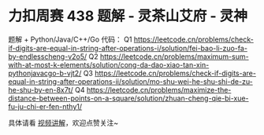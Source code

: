 # 力扣周赛 438 题解 - 灵茶山艾府 - 灵神

题解 + Python/Java/C++/Go 代码：
Q1 https://leetcode.cn/problems/check-if-digits-are-equal-in-string-after-operations-i/solution/fei-bao-li-zuo-fa-by-endlesscheng-v2o5/
Q2 https://leetcode.cn/problems/maximum-sum-with-at-most-k-elements/solution/cong-da-dao-xiao-tan-xin-pythonjavacgo-b-vjt2/
Q3 https://leetcode.cn/problems/check-if-digits-are-equal-in-string-after-operations-ii/solution/mo-shu-wei-he-shu-shi-de-zu-he-shu-by-en-8x7t/
Q4 https://leetcode.cn/problems/maximize-the-distance-between-points-on-a-square/solution/zhuan-cheng-qie-bi-xue-fu-ju-chi-er-fen-nthy1/

具体请看 [视频讲解](https://www.bilibili.com/video/BV1hiAUeWEUG/?t=2m30s)，欢迎点赞关注~
